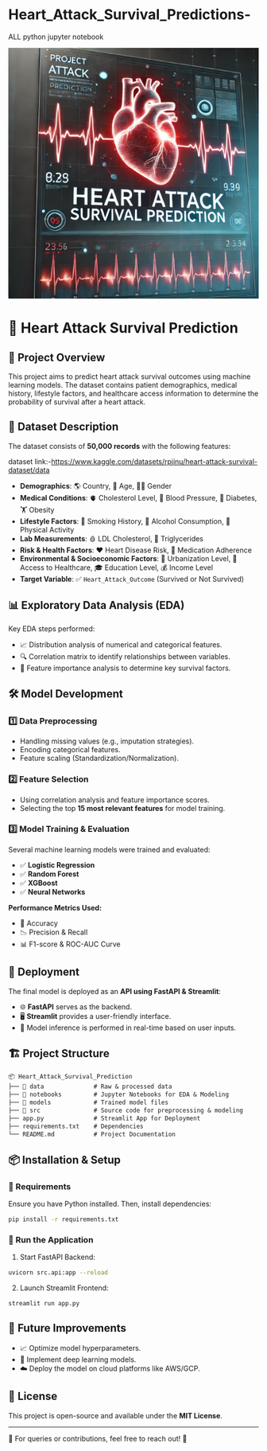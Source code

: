 # Heart_Attack_Survival_Predictions-
ALL python jupyter notebook

<img src="https://github.com/rpjinu/Heart_Attack_Survival_Predictions-/blob/main/project_img.png">

# 🏥 Heart Attack Survival Prediction

## 📌 Project Overview
This project aims to predict heart attack survival outcomes using machine learning models. The dataset contains patient demographics, medical history, lifestyle factors, and healthcare access information to determine the probability of survival after a heart attack.

## 📂 Dataset Description
The dataset consists of **50,000 records** with the following features:

dataset link:-https://www.kaggle.com/datasets/rpjinu/heart-attack-survival-dataset/data

- **Demographics**: 🌎 Country, 🧑 Age, 👨‍⚕️ Gender
- **Medical Conditions**: 🫀 Cholesterol Level, 🔴 Blood Pressure, 💊 Diabetes, 🏋️ Obesity
- **Lifestyle Factors**: 🚬 Smoking History, 🍷 Alcohol Consumption, 🏃 Physical Activity
- **Lab Measurements**: 🩸 LDL Cholesterol, 🔬 Triglycerides
- **Risk & Health Factors**: ❤️ Heart Disease Risk, 💊 Medication Adherence
- **Environmental & Socioeconomic Factors**: 🌆 Urbanization Level, 🏥 Access to Healthcare, 🎓 Education Level, 💰 Income Level
- **Target Variable**: ✅ `Heart_Attack_Outcome` (Survived or Not Survived)

## 📊 Exploratory Data Analysis (EDA)
Key EDA steps performed:
- 📈 Distribution analysis of numerical and categorical features.
- 🔍 Correlation matrix to identify relationships between variables.
- 🏥 Feature importance analysis to determine key survival factors.

## 🛠️ Model Development
### 1️⃣ **Data Preprocessing**
- Handling missing values (e.g., imputation strategies).
- Encoding categorical features.
- Feature scaling (Standardization/Normalization).

### 2️⃣ **Feature Selection**
- Using correlation analysis and feature importance scores.
- Selecting the top **15 most relevant features** for model training.

### 3️⃣ **Model Training & Evaluation**
Several machine learning models were trained and evaluated:
- ✅ **Logistic Regression**
- ✅ **Random Forest**
- ✅ **XGBoost**
- ✅ **Neural Networks**

**Performance Metrics Used:**
- 🎯 Accuracy
- 📉 Precision & Recall
- 📊 F1-score & ROC-AUC Curve

## 🚀 Deployment
The final model is deployed as an **API using FastAPI & Streamlit**:
- 🌐 **FastAPI** serves as the backend.
- 🖥️ **Streamlit** provides a user-friendly interface.
- 🔄 Model inference is performed in real-time based on user inputs.

## 🏗️ Project Structure
```
📦 Heart_Attack_Survival_Prediction
├── 📁 data              # Raw & processed data
├── 📁 notebooks         # Jupyter Notebooks for EDA & Modeling
├── 📁 models            # Trained model files
├── 📁 src               # Source code for preprocessing & modeling
├── app.py              # Streamlit App for Deployment
├── requirements.txt    # Dependencies
└── README.md           # Project Documentation
```

## 📦 Installation & Setup
### 🔧 Requirements
Ensure you have Python installed. Then, install dependencies:
```bash
pip install -r requirements.txt
```

### 🚀 Run the Application
1. Start FastAPI Backend:
```bash
uvicorn src.api:app --reload
```
2. Launch Streamlit Frontend:
```bash
streamlit run app.py
```

## 🎯 Future Improvements
- 📈 Optimize model hyperparameters.
- 🤖 Implement deep learning models.
- ☁️ Deploy the model on cloud platforms like AWS/GCP.

## 📜 License
This project is open-source and available under the **MIT License**.

---
📩 For queries or contributions, feel free to reach out! 🚀
